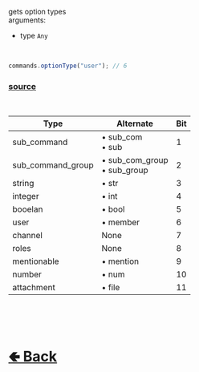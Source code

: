 gets option types<br>
arguments: 
- type `Any`
<br>

```js
commands.optionType("user"); // 6
```

### [source](https://github.com/paigeroid/noscord.js/blob/main/src/Services/CommandService/custard/optionType.js)

<br>


| Type              | Alternate                        | Bit  |
|-------------------|----------------------------------|------|
| sub_command       | • sub_com <br> • sub             | 1    |
| sub_command_group | • sub_com_group <br> • sub_group | 2    |
| string            | • str                            | 3    |
| integer           | • int                            | 4    |
| booelan           | • bool                           | 5    |
| user              | • member                         | 6    |
| channel           | None                             | 7    |
| roles             | None                             | 8    |
| mentionable       | • mention                        | 9    |
| number            | • num                            | 10   |
| attachment        | • file                           | 11   |
<br>


<br> <h1> [🢀 Back](https://github.com/paigeroid/noscord.js/wiki/Commands) </h1>
